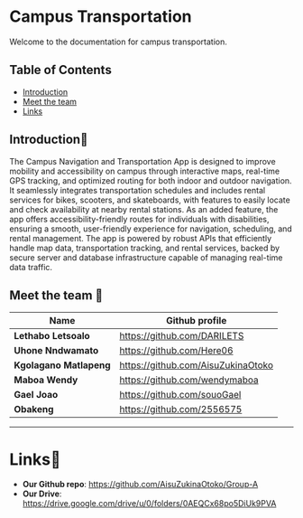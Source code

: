 # Campus Transportation

Welcome to the documentation for campus transportation.

## Table of Contents
- [Introduction](#introduction)
- [Meet the team](#meet-the-team)
- [Links](#links)

## Introduction👋
The Campus Navigation and Transportation App is designed to improve mobility and accessibility on campus through interactive maps, real-time GPS tracking, and optimized routing for both indoor and outdoor navigation. It seamlessly integrates transportation schedules and includes rental services for bikes, scooters, and skateboards, with features to easily locate and check availability at nearby rental stations. As an added feature, the app offers accessibility-friendly routes for individuals with disabilities, ensuring a smooth, user-friendly experience for navigation, scheduling, and rental management. The app is powered by robust APIs that efficiently handle map data, transportation tracking, and rental services, backed by secure server and database infrastructure capable of managing real-time data traffic.

## Meet the team 🤝

| **Name**         | **Github profile**                |
|------------------|-------------------------|
| **Lethabo Letsoalo**      | https://github.com/DARILETS         |
| **Uhone Nndwamato**    | https://github.com/Here06           |
| **Kgolagano Matlapeng**     | https://github.com/AisuZukinaOtoko          |
| **Maboa Wendy** | https://github.com/wendymaboa       |
| **Gael Joao** | https://github.com/souoGael      |
| **Obakeng** | https://github.com/2556575        |

---

# Links📄

- **Our Github repo**: https://github.com/AisuZukinaOtoko/Group-A
- **Our Drive**: https://drive.google.com/drive/u/0/folders/0AEQCx68po5DiUk9PVA